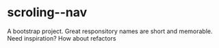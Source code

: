 # scroling--nav
A bootstrap project. Great responsitory names are short and memorable. Need inspiration? How about refactors
